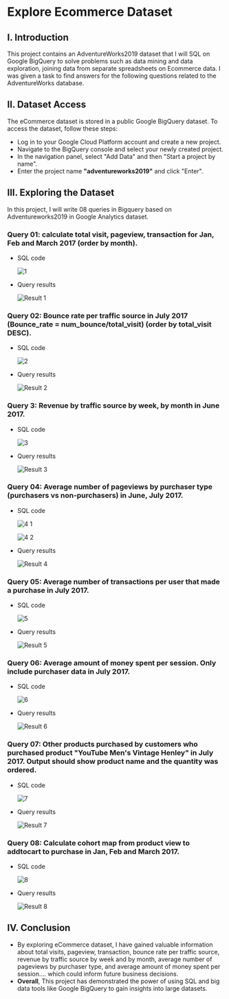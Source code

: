 # Explore Ecommerce Dataset

## **I. Introduction**

This project contains an AdventureWorks2019 dataset that I will SQL on Google BigQuery to solve problems such as data mining and data exploration, joining data from separate spreadsheets on Ecommerce data. I was given a task to find answers for the following questions related to the AdventureWorks database.

## **II. Dataset Access**

The eCommerce dataset is stored in a public Google BigQuery dataset. To access the dataset, follow these steps:

- Log in to your Google Cloud Platform account and create a new project.
- Navigate to the BigQuery console and select your newly created project.
- In the navigation panel, select "Add Data" and then "Start a project by name".
- Enter the project name **"adventureworks2019"** and click "Enter".

## **III. Exploring the Dataset**

In this project, I will write 08 queries in Bigquery based on Adventureworks2019 in Google Analytics dataset. 

### **Query 01: calculate total visit, pageview, transaction for Jan, Feb and March 2017 (order by month).** 

- SQL code

  ![1](https://github.com/user-attachments/assets/446dcb48-b8be-49f6-841e-55b61ca635e8) 

- Query results

  ![Result 1](https://github.com/user-attachments/assets/64c0961d-6deb-435c-9274-5367e2eb58ee)

### **Query 02: Bounce rate per traffic source in July 2017 (Bounce_rate = num_bounce/total_visit) (order by total_visit DESC).** 

- SQL code

  ![2](https://github.com/user-attachments/assets/657eca34-d8d1-4ea3-be25-6e79dd693847)

- Query results

  ![Result 2](https://github.com/user-attachments/assets/0ab8adc9-f1c3-4cea-819a-9d95a67bb763)

### **Query 3: Revenue by traffic source by week, by month in June 2017.** 

- SQL code

  ![3](https://github.com/user-attachments/assets/b89dd16a-03fc-4072-8214-63ac12f026dc)

- Query results

  ![Result 3](https://github.com/user-attachments/assets/27eb59c6-a32d-4c20-80ef-c7d11cd58cc5)

### **Query 04: Average number of pageviews by purchaser type (purchasers vs non-purchasers) in June, July 2017.**

- SQL code

  ![4 1](https://github.com/user-attachments/assets/1f0a35fa-62a8-41ac-afc4-dd8654c907b6)

  ![4 2](https://github.com/user-attachments/assets/2d97b6a3-1a19-44a2-a066-1905a9276233)

- Query results

  ![Result 4](https://github.com/user-attachments/assets/e22dfeb0-ee0d-4696-85c3-3dad6aaa28d2) 

### **Query 05: Average number of transactions per user that made a purchase in July 2017.** 

- SQL code

  ![5](https://github.com/user-attachments/assets/ba091d14-dbc2-4e5b-baec-53f12e365c59)

- Query results

  ![Result 5](https://github.com/user-attachments/assets/342e09e2-4c14-4815-9d26-2996b7a3a272)

### **Query 06: Average amount of money spent per session. Only include purchaser data in July 2017.** 

- SQL code

  ![6](https://github.com/user-attachments/assets/05af1711-4d76-4751-8cbc-8cbaf5aad002)

- Query results

  ![Result 6](https://github.com/user-attachments/assets/a6d1ed20-9597-47c3-9d08-15548e2513b9)

### **Query 07: Other products purchased by customers who purchased product "YouTube Men's Vintage Henley" in July 2017. Output should show product name and the quantity was ordered.**

- SQL code

  ![7](https://github.com/user-attachments/assets/733303a1-26e0-41de-990d-39a1ab466234)

- Query results

  ![Result 7](https://github.com/user-attachments/assets/4bdf0adf-d06e-49c1-b896-8319ce444918)

### **Query 08: Calculate cohort map from product view to addtocart to purchase in Jan, Feb and March 2017.**

- SQL code

  ![8](https://github.com/user-attachments/assets/a1d51135-d80f-4997-845d-d5b22f767a19)

- Query results

  ![Result 8](https://github.com/user-attachments/assets/e2ab0deb-e2db-43b4-89d1-3a180d269aae)

## **IV. Conclusion**

- By exploring eCommerce dataset, I have gained valuable information about total visits, pageview, transaction, bounce rate per traffic source, revenue by traffic source by week and by month, average number of pageviews by purchaser type, and average amount of money spent per session.... which could inform future business decisions. 
- **Overall**, This project has demonstrated the power of using SQL and big data tools like Google BigQuery to gain insights into large datasets.
